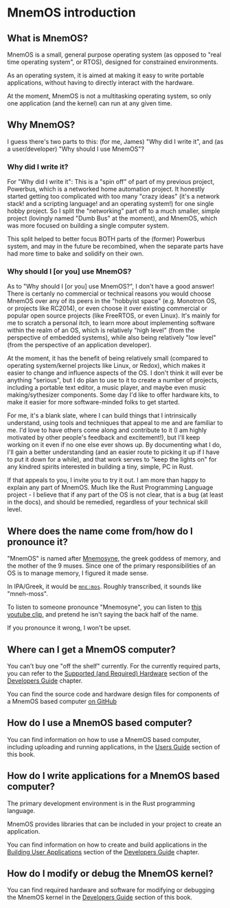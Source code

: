 # MnemOS introduction

## What is MnemOS?

MnemOS is a small, general purpose operating system (as opposed to "real time operating system", or RTOS), designed for constrained environments.

As an operating system, it is aimed at making it easy to write portable applications, without having to directly interact with the hardware.

At the moment, MnemOS is not a multitasking operating system, so only one application (and the kernel) can run at any given time.

## Why MnemOS?

I guess there's two parts to this: (for me, James) "Why did I write it", and (as a user/developer) "Why should I use MnemOS"?

### Why did I write it?

For "Why did I write it": This is a "spin off" of part of my previous project, Powerbus, which is a networked home automation project. It honestly started getting too complicated with too many "crazy ideas" (it's a network stack! and a scripting language! and an operating system!) for one single hobby project. So I split the "networking" part off to a much smaller, simple project (lovingly named "Dumb Bus" at the moment), and MnemOS, which was more focused on building a single computer system.

This split helped to better focus BOTH parts of the (former) Powerbus system, and may in the future be recombined, when the separate parts have had more time to bake and solidify on their own.

### Why should I [or you] use MnemOS?

As to "Why should I [or you] use MnemOS?", I don't have a good answer! There is certanly no commercial or technical reasons you would choose MnemOS over any of its peers in the "hobbyist space" (e.g. Monotron OS, or projects like RC2014), or even choose it over existing commercial or popular open source projects (like FreeRTOS, or even Linux). It's mainly for me to scratch a personal itch, to learn more about implementing software within the realm of an OS, which is relatively "high level" (from the perspective of embedded systems), while also being relatively "low level" (from the perspective of an application developer).

At the moment, it has the benefit of being relatively small (compared to operating system/kernel projects like Linux, or Redox), which makes it easier to change and influence aspects of the OS. I don't think it will ever be anything "serious", but I do plan to use to it to create a number of projects, including a portable text editor, a music player, and maybe even music making/sythesizer components. Some day I'd like to offer hardware kits, to make it easier for more software-minded folks to get started.

For me, it's a blank slate, where I can build things that I intrinsically understand, using tools and techniques that appeal to me and are familiar to me. I'd love to have others come along and contribute to it (I am highly motivated by other people's feedback and excitement!), but I'll keep working on it even if no one else ever shows up. By documenting what I do, I'll gain a better understanding (and an easier route to picking it up if I have to put it down for a while), and that work serves to "keep the lights on" for any kindred spirits interested in building a tiny, simple, PC in Rust.

If that appeals to you, I invite you to try it out. I am more than happy to explain any part of MnemOS. Much like the Rust Programming Language project - I believe that if any part of the OS is not clear, that is a bug (at least in the docs), and should be remedied, regardless of your technical skill level.

## Where does the name come from/how do I pronounce it?

"MnemOS" is named after [Mnemosyne](https://en.wikipedia.org/wiki/Mnemosyne), the greek goddess of memory, and the mother of the 9 muses. Since one of the primary responsibilities of an OS is to manage memory, I figured it made sense.

In IPA/Greek, it would be [`mnɛːmos`](https://en.wikipedia.org/wiki/Help:IPA/Greek). Roughly transcribed, it sounds like "mneh-moss".

To listen to someone pronounce "Mnemosyne", you can listen to [this youtube clip](https://www.youtube.com/watch?v=xliDJCBxHAo&t=939s), and pretend he isn't saying the back half of the name.

If you pronounce it wrong, I won't be upset.

## Where can I get a MnemOS computer?

You can't buy one "off the shelf" currently. For the currently required parts, you can refer to the [Supported (and Required) Hardware](./dev-guide/hardware.md) section of the [Developers Guide](./dev-guide/intro.md) chapter.

You can find the source code and hardware design files for components of a MnemOS based computer [on GitHub](https://github.com/jamesmunns/pellegrino)

## How do I use a MnemOS based computer?

You can find information on how to use a MnemOS based computer, including uploading and running applications, in the [Users Guide](./user-guide/intro.md) section of this book.

## How do I write applications for a MnemOS based computer?

The primary development environment is in the Rust programming language.

MnemOS provides libraries that can be included in your project to create an application.

You can find information on how to create and build applications in the [Building User Applications](./dev-guide/build-apps.md) section of the [Developers Guide](./dev-guide/intro.md) chapter.

## How do I modify or debug the MnemOS kernel?

You can find required hardware and software for modifying or debugging the MnemOS kernel in the [Developers Guide](./dev-guide/intro.md) section of this book.
